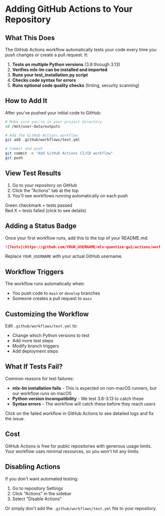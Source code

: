 # Adding GitHub Actions to Your Repository

## What This Does

The GitHub Actions workflow automatically tests your code every time you push changes or create a pull request. It:

1. **Tests on multiple Python versions** (3.8 through 3.13)
2. **Verifies mlx-lm can be installed and imported**
3. **Runs your test_installation.py script**
4. **Checks code syntax for errors**
5. **Runs optional code quality checks** (linting, security scanning)

## How to Add It

After you've pushed your initial code to GitHub:

```bash
# Make sure you're in your project directory
cd /mnt/user-data/outputs

# Add the GitHub Actions workflow
git add .github/workflows/test.yml

# Commit and push
git commit -m "Add GitHub Actions CI/CD workflow"
git push
```

## View Test Results

1. Go to your repository on GitHub
2. Click the "Actions" tab at the top
3. You'll see workflows running automatically on each push

Green checkmark = tests passed  
Red X = tests failed (click to see details)

## Adding a Status Badge

Once your first workflow runs, add this to the top of your README.md:

```markdown
![Tests](https://github.com/YOUR_USERNAME/mlx-quantize-gui/actions/workflows/test.yml/badge.svg)
```

Replace `YOUR_USERNAME` with your actual GitHub username.

## Workflow Triggers

The workflow runs automatically when:
- You push code to `main` or `develop` branches
- Someone creates a pull request to `main`

## Customizing the Workflow

Edit `.github/workflows/test.yml` to:
- Change which Python versions to test
- Add more test steps
- Modify branch triggers
- Add deployment steps

## What If Tests Fail?

Common reasons for test failures:
- **mlx-lm installation fails** - This is expected on non-macOS runners, but our workflow runs on macOS
- **Python version incompatibility** - We test 3.8-3.13 to catch these
- **Syntax errors** - The workflow will catch these before they reach users

Click on the failed workflow in GitHub Actions to see detailed logs and fix the issue.

## Cost

GitHub Actions is free for public repositories with generous usage limits. Your workflow uses minimal resources, so you won't hit any limits.

## Disabling Actions

If you don't want automated testing:
1. Go to repository Settings
2. Click "Actions" in the sidebar
3. Select "Disable Actions"

Or simply don't add the `.github/workflows/test.yml` file to your repository.
